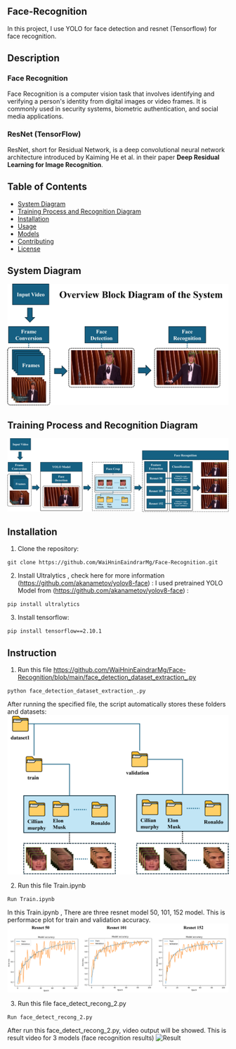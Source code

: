 ## Face-Recognition 
In this project, I use YOLO for face detection and resnet (Tensorflow) for face recognition.

## Description
### Face Recognition
Face Recognition is a computer vision task that involves identifying and verifying a person's identity from digital images or video frames. It is commonly used in security systems, biometric authentication, and social media applications.

### ResNet (TensorFlow)
ResNet, short for Residual Network, is a deep convolutional neural network architecture introduced by Kaiming He et al. in their paper **Deep Residual Learning for Image Recognition**.



## Table of Contents
- [System Diagram](#system-diagram)
- [Training Process and Recognition Diagram](#training-process-and-recognition-diagram)
- [Installation](#installation)
- [Usage](#usage)
- [Models](#models)
- [Contributing](#contributing)
- [License](#license)

## System Diagram
![System Diagram](https://raw.githubusercontent.com/WaiHninEaindrarMg/Face-Recognition/main/Overview%20System.jpg)

## Training Process and Recognition Diagram
![Training Process and Recognition Diagram](https://raw.githubusercontent.com/WaiHninEaindrarMg/Face-Recognition/main/TrainingProcess_Recognition.png)


## Installation
1. Clone the repository:
```
git clone https://github.com/WaiHninEaindrarMg/Face-Recognition.git
```

2. Install Ultralytics , check here for more information (https://github.com/akanametov/yolov8-face) :
I used pretrained YOLO Model from (https://github.com/akanametov/yolov8-face) : 
```
pip install ultralytics
```

3. Install tensorflow:
```
pip install tensorflow==2.10.1
```

## Instruction
1. Run this file https://github.com/WaiHninEaindrarMg/Face-Recognition/blob/main/face_detection_dataset_extraction_.py
```
python face_detection_dataset_extraction_.py
```
After running the specified file, the script automatically stores these folders and datasets:
![Folders and Datasets](https://raw.githubusercontent.com/WaiHninEaindrarMg/Face-Recognition/main/folders_dataset.png)


2. Run this file Train.ipynb
```
Run Train.ipynb
```
In this Train.ipynb , There are three resnet model 50, 101, 152 model.
This is performace plot for train and validation accuracy.
![Accuracy](https://raw.githubusercontent.com/WaiHninEaindrarMg/Face-Recognition/main/resnet%20performance.png)


3. Run this file face_detect_recong_2.py
```
Run face_detect_recong_2.py
```
After run this face_detect_recong_2.py, video output will be showed.
This is result video for 3 models (face recognition results)
![Result](https://raw.githubusercontent.com/WaiHninEaindrarMg/Face-Recognition/main/resnet_accuracy.gif)


